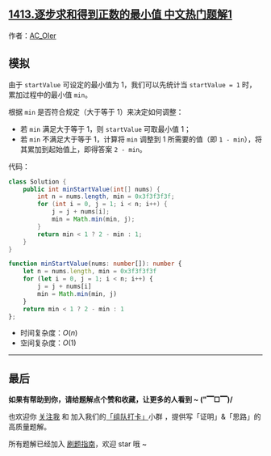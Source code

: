 ## [1413.逐步求和得到正数的最小值 中文热门题解1](https://leetcode.cn/problems/minimum-value-to-get-positive-step-by-step-sum/solutions/100000/by-ac_oier-qo4e)

作者：[AC_OIer](https://leetcode.cn/u/AC_OIer)

## 模拟

由于 `startValue` 可设定的最小值为 $1$，我们可以先统计当 `startValue = 1` 时，累加过程中的最小值 `min`。

根据 `min` 是否符合规定（大于等于 $1$）来决定如何调整：

* 若 `min` 满足大于等于 $1$，则 `startValue` 可取最小值 $1$；
* 若 `min` 不满足大于等于 $1$，计算将 `min` 调整到 $1$ 所需要的值（即 `1 - min`），将其累加到起始值上，即得答案 `2 - min`。

代码：
```Java []
class Solution {
    public int minStartValue(int[] nums) {
        int n = nums.length, min = 0x3f3f3f3f;
        for (int i = 0, j = 1; i < n; i++) {
            j = j + nums[i];
            min = Math.min(min, j);
        }
        return min < 1 ? 2 - min : 1;
    }
}
```
```TypeScript []
function minStartValue(nums: number[]): number {
    let n = nums.length, min = 0x3f3f3f3f
    for (let i = 0, j = 1; i < n; i++) {
        j = j + nums[i]
        min = Math.min(min, j)
    }
    return min < 1 ? 2 - min : 1
};
```
* 时间复杂度：$O(n)$
* 空间复杂度：$O(1)$

---

## 最后

**如果有帮助到你，请给题解点个赞和收藏，让更多的人看到 ~ ("▔□▔)/**

也欢迎你 [关注我](https://oscimg.oschina.net/oscnet/up-19688dc1af05cf8bdea43b2a863038ab9e5.png) 和 加入我们的[「组队打卡」](https://leetcode-cn.com/u/ac_oier/)小群 ，提供写「证明」&「思路」的高质量题解。

所有题解已经加入 [刷题指南](https://github.com/SharingSource/LogicStack-LeetCode/wiki)，欢迎 star 哦 ~